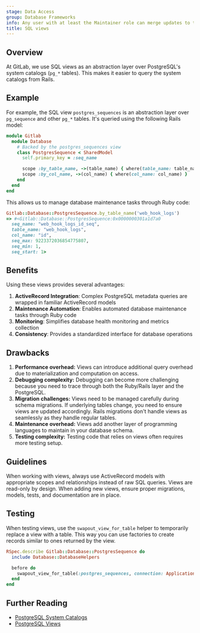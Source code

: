 ```yaml
---
stage: Data Access
group: Database Frameworks
info: Any user with at least the Maintainer role can merge updates to this content. For details, see https://docs.gitlab.com/development/development_processes/#development-guidelines-review.
title: SQL views
---
```


## Overview

At GitLab, we use SQL views as an abstraction layer over PostgreSQL's system catalogs (`pg_*` tables). This makes it easier to query the system catalogs from Rails.

## Example

For example, the SQL view `postgres_sequences` is an abstraction layer over `pg_sequence` and other `pg_*` tables. It's queried using the following Rails model:

```ruby
module Gitlab
  module Database
    # Backed by the postgres_sequences view
    class PostgresSequence < SharedModel
      self.primary_key = :seq_name

      scope :by_table_name, ->(table_name) { where(table_name: table_name) }
      scope :by_col_name, ->(col_name) { where(col_name: col_name) }
    end
  end
end
```

This allows us to manage database maintenance tasks through Ruby code:

```ruby
Gitlab::Database::PostgresSequence.by_table_name('web_hook_logs')
=> #<Gitlab::Database::PostgresSequence:0x0000000301a1d7a0
  seq_name: "web_hook_logs_id_seq",
  table_name: "web_hook_logs",
  col_name: "id",
  seq_max: 9223372036854775807,
  seq_min: 1,
  seq_start: 1>
```

## Benefits

Using these views provides several advantages:

1. **ActiveRecord Integration**: Complex PostgreSQL metadata queries are wrapped in familiar ActiveRecord models
1. **Maintenance Automation**: Enables automated database maintenance tasks through Ruby code
1. **Monitoring**: Simplifies database health monitoring and metrics collection
1. **Consistency**: Provides a standardized interface for database operations

## Drawbacks

1. **Performance overhead:** Views can introduce additional query overhead due to materialization and computation on access.
1. **Debugging complexity:** Debugging can become more challenging because you need to trace through both the Ruby/Rails layer and the PostgreSQL.
1. **Migration challenges:** Views need to be managed carefully during schema migrations. If underlying tables change, you need to ensure views are updated accordingly. Rails migrations don't handle views as seamlessly as they handle regular tables.
1. **Maintenance overhead:** Views add another layer of programming languages to maintain in your database schema.
1. **Testing complexity:** Testing code that relies on views often requires more testing setup.

## Guidelines

When working with views, always use ActiveRecord models with appropriate scopes and relationships instead of raw SQL queries. Views are read-only by design. When adding new views, ensure proper migrations, models, tests, and documentation are in place.

## Testing

When testing views, use the `swapout_view_for_table` helper to temporarily replace a view with a table.
This way you can use factories to create records similar to ones returned by the view.

```ruby
RSpec.describe Gitlab::Database::PostgresSequence do
  include Database::DatabaseHelpers

  before do
    swapout_view_for_table(:postgres_sequences, connection: ApplicationRecord.connection)
  end
end
```

## Further Reading

- [PostgreSQL System Catalogs](https://www.postgresql.org/docs/16/catalogs.html)
- [PostgreSQL Views](https://www.postgresql.org/docs/16/sql-createview.html)
